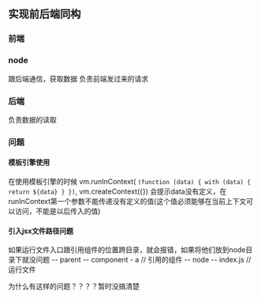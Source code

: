 ## 实现前后端同构
### 前端

### node
  跟后端通信，获取数据
  负责前端发过来的请求
### 后端
  负责数据的读取

### 问题
#### 模板引擎使用
 在使用模板引擎的时候
 vm.runInContext(
  `(function (data) {
    with (data) {
        return ${data}
    }
})`, vm.createContext({})
 会提示data没有定义，在runInContext第一个参数不能传递没有定义的值(这个值必须能够在当前上下文可以访问，不能是以后传入的值)


#### 引入jsx文件路径问题
  如果运行文件入口跟引用组件的位置跨目录，就会报错，如果将他们放到node目录下就没问题
  -- parent
    -- component
      - a // 引用的组件
    -- node
      -- index.js // 运行文件

  为什么有这样的问题？？？？暂时没搞清楚

